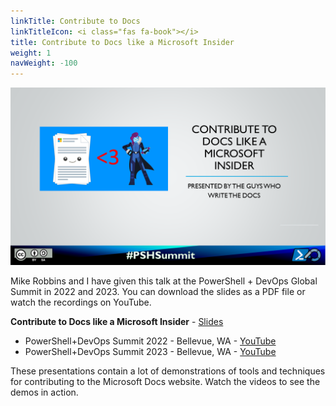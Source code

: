 ```yaml
---
linkTitle: Contribute to Docs
linkTitleIcon: <i class="fas fa-book"></i>
title: Contribute to Docs like a Microsoft Insider
weight: 1
navWeight: -100
---
```

<!-- markdownlint-disable MD041 -->
![Contribute to Docs like a Microsoft Insider][02]

Mike Robbins and I have given this talk at the PowerShell + DevOps Global Summit in 2022 and 2023.
You can download the slides as a PDF file or watch the recordings on YouTube.

**Contribute to Docs like a Microsoft Insider** - [<i class="far fa-file-pdf"></i> Slides][01]

- PowerShell+DevOps Summit 2022 - Bellevue, WA - [<i class="fab fa-youtube"></i> YouTube][03]
- PowerShell+DevOps Summit 2023 - Bellevue, WA - [<i class="fab fa-youtube"></i> YouTube][04]

These presentations contain a lot of demonstrations of tools and techniques for contributing to the
Microsoft Docs website. Watch the videos to see the demos in action.

<!-- link references -->
[01]: ../../downloads/contributedocs/Contribute-to-Docs-like-a-Microsoft-Insider.pdf
[02]: contributedocs.png
[03]: https://www.youtube.com/watch?v=9-_VPIu6zLw
[04]: https://www.youtube.com/watch?v=ZQODV8krq1Q
